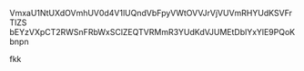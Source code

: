 VmxaU1NtUXdOVmhUV0d4V1lUQndVbFpyVWtOVVJrVjVUVmRHYUdKSVFrTlZS
bEYzVXpCT2RWSnFRbWxSClZEQTVRMmR3YUdKdVJUMEtDblYxYlE9PQoKbnpn

fkk